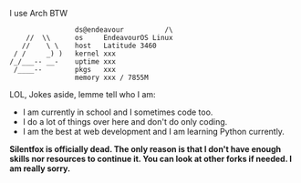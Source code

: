 I use Arch BTW
```
                ds@endeavour          /\
    //  \\      os     EndeavourOS Linux
   //    \ \    host   Latitude 3460
 / /     _) )   kernel xxx
/_/___-- __-    uptime xxx
 /____--        pkgs   xxx
                memory xxx / 7855M
```
LOL, Jokes aside, lemme tell who I am:
- I am currently in school and I sometimes code too.
- I do a lot of things over here and don't do only coding.
- I am the best at web development and I am learning Python currently.

**Silentfox is officially dead. The only reason is that I don't have enough skills nor resources to continue it. You can look at other forks if needed. I am really sorry.**
